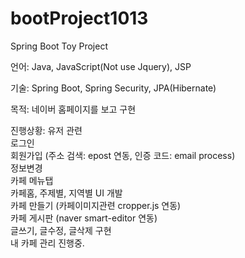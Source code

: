 # bootProject1013
Spring Boot Toy Project

언어: Java, JavaScript(Not use Jquery), JSP

기술: Spring Boot, Spring Security, JPA(Hibernate)

목적: 네이버 홈페이지를 보고 구현

진행상황: 
          유저 관련  
                   로그인   
                   회원가입 (주소 검색: epost 연동, 인증 코드: email process)  
                   정보변경    
          카페 메뉴탭  
                     카페홈, 주제별, 지역별 UI 개발  
          카페 만들기 (카페이미지관련 cropper.js 연동)  
          카페 게시판 (naver smart-editor 연동)  
                      글쓰기, 글수정, 글삭제 구현  
          내 카페 관리 진행중.              
               


